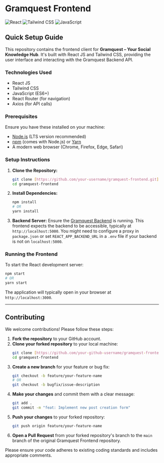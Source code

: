 # Gramquest Frontend

![React](https://img.shields.io/badge/React-61DAFB?style=for-the-badge&logo=react&logoColor=black)
![Tailwind CSS](https://img.shields.io/badge/Tailwind_CSS-38B2AC?style=for-the-badge&logo=tailwind-css&logoColor=white)
![JavaScript](https://img.shields.io/badge/JavaScript-F7DF1E?style=for-the-badge&logo=javascript&logoColor=black)

## Quick Setup Guide

This repository contains the frontend client for **Gramquest – Your Social Knowledge Hub**. It's built with React JS and Tailwind CSS, providing the user interface and interacting with the Gramquest Backend API.

### Technologies Used

* React JS
* Tailwind CSS
* JavaScript (ES6+)
* React Router (for navigation)
* Axios (for API calls)

### Prerequisites

Ensure you have these installed on your machine:

* [Node.js](https://nodejs.org/) (LTS version recommended)
* [npm](https://www.npmjs.com/) (comes with Node.js) or [Yarn](https://yarnpkg.com/)
* A modern web browser (Chrome, Firefox, Edge, Safari)

### Setup Instructions

1.  **Clone the Repository:**
    ```bash
    git clone [https://github.com/your-username/gramquest-frontend.git](https://github.com/your-username/gramquest-frontend.git)
    cd gramquest-frontend
    ```
2.  **Install Dependencies:**
    ```bash
    npm install
    # OR
    yarn install
    ```
3.  **Backend Server:**
    Ensure the [Gramquest Backend](https://github.com/your-username/gramquest-backend) is running. This frontend expects the backend to be accessible, typically at `http://localhost:5000`. You might need to configure a proxy in `package.json` or set `REACT_APP_BACKEND_URL` in a `.env` file if your backend is not on `localhost:5000`.

### Running the Frontend

To start the React development server:

```bash
npm start
# OR
yarn start
````

The application will typically open in your browser at `http://localhost:3000`.

-----

## Contributing

We welcome contributions\! Please follow these steps:

1.  **Fork the repository** to your GitHub account.
2.  **Clone your forked repository** to your local machine:
    ```bash
    git clone [https://github.com/your-github-username/gramquest-frontend.git](https://github.com/your-github-username/gramquest-frontend.git)
    cd gramquest-frontend
    ```
3.  **Create a new branch** for your feature or bug fix:
    ```bash
    git checkout -b feature/your-feature-name 
    # OR
    git checkout -b bugfix/issue-description
    ```
4.  **Make your changes** and commit them with a clear message:
    ```bash
    git add .
    git commit -m "feat: Implement new post creation form"
    ```
5.  **Push your changes** to your forked repository:
    ```bash
    git push origin feature/your-feature-name
    ```
6.  **Open a Pull Request** from your forked repository's branch to the `main` branch of the original Gramquest Frontend repository.

Please ensure your code adheres to existing coding standards and includes appropriate comments.
